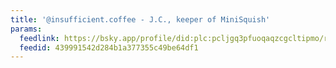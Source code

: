 ```yaml
---
title: '@insufficient.coffee - J.C., keeper of MiniSquish'
params:
  feedlink: https://bsky.app/profile/did:plc:pcljgq3pfuoqaqzcgcltipmo/rss
  feedid: 439991542d284b1a377355c49be64df1
---
```

